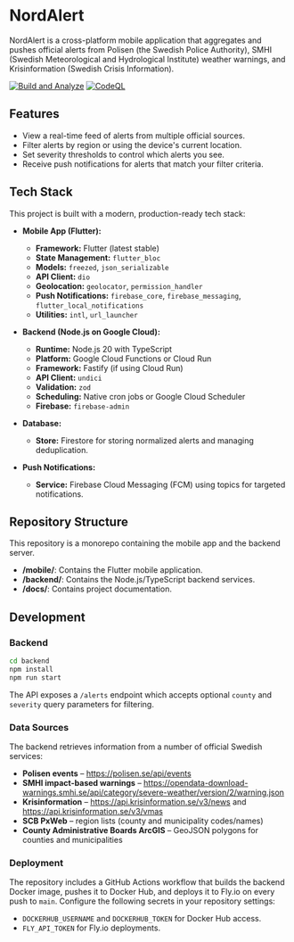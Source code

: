# NordAlert

NordAlert is a cross-platform mobile application that aggregates and pushes official alerts from Polisen (the Swedish Police Authority), SMHI (Swedish Meteorological and Hydrological Institute) weather warnings, and Krisinformation (Swedish Crisis Information).

[![Build and Analyze](https://github.com/hashan-silva/nord-alert/actions/workflows/build.yml/badge.svg)](https://github.com/hashan-silva/nord-alert/actions/workflows/build.yml)
[![CodeQL](https://github.com/hashan-silva/nord-alert/actions/workflows/github-code-scanning/codeql/badge.svg)](https://github.com/hashan-silva/nord-alert/actions/workflows/github-code-scanning/codeql)

## Features

- View a real-time feed of alerts from multiple official sources.
- Filter alerts by region or using the device's current location.
- Set severity thresholds to control which alerts you see.
- Receive push notifications for alerts that match your filter criteria.

## Tech Stack

This project is built with a modern, production-ready tech stack:

- **Mobile App (Flutter):**
  - **Framework:** Flutter (latest stable)
  - **State Management:** `flutter_bloc`
  - **Models:** `freezed`, `json_serializable`
  - **API Client:** `dio`
  - **Geolocation:** `geolocator`, `permission_handler`
  - **Push Notifications:** `firebase_core`, `firebase_messaging`, `flutter_local_notifications`
  - **Utilities:** `intl`, `url_launcher`

- **Backend (Node.js on Google Cloud):**
  - **Runtime:** Node.js 20 with TypeScript
  - **Platform:** Google Cloud Functions or Cloud Run
  - **Framework:** Fastify (if using Cloud Run)
  - **API Client:** `undici`
  - **Validation:** `zod`
  - **Scheduling:** Native cron jobs or Google Cloud Scheduler
  - **Firebase:** `firebase-admin`

- **Database:**
  - **Store:** Firestore for storing normalized alerts and managing deduplication.

- **Push Notifications:**
  - **Service:** Firebase Cloud Messaging (FCM) using topics for targeted notifications.

## Repository Structure

This repository is a monorepo containing the mobile app and the backend server.

- **/mobile/**: Contains the Flutter mobile application.
- **/backend/**: Contains the Node.js/TypeScript backend services.
- **/docs/**: Contains project documentation.

## Development

### Backend

```bash
cd backend
npm install
npm run start
```

The API exposes a `/alerts` endpoint which accepts optional `county` and `severity` query parameters for filtering.

### Data Sources

The backend retrieves information from a number of official Swedish services:

- **Polisen events** – https://polisen.se/api/events
- **SMHI impact-based warnings** – https://opendata-download-warnings.smhi.se/api/category/severe-weather/version/2/warning.json
- **Krisinformation** – https://api.krisinformation.se/v3/news and https://api.krisinformation.se/v3/vmas
- **SCB PxWeb** – region lists (county and municipality codes/names)
- **County Administrative Boards ArcGIS** – GeoJSON polygons for counties and municipalities

### Deployment

The repository includes a GitHub Actions workflow that builds the backend Docker image, pushes it to Docker Hub, and deploys it to Fly.io on every push to `main`. Configure the following secrets in your repository settings:

- `DOCKERHUB_USERNAME` and `DOCKERHUB_TOKEN` for Docker Hub access.
- `FLY_API_TOKEN` for Fly.io deployments.
